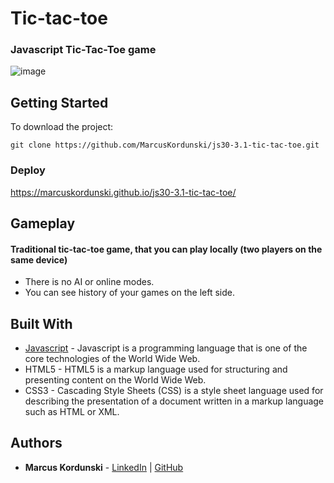 # Tic-tac-toe
### Javascript Tic-Tac-Toe game

![image](https://user-images.githubusercontent.com/95471509/190909687-a7ac42fb-35e9-448c-a968-2f7e88a1c97c.png)



## Getting Started
To download the project:
```
git clone https://github.com/MarcusKordunski/js30-3.1-tic-tac-toe.git
```
### Deploy
https://marcuskordunski.github.io/js30-3.1-tic-tac-toe/
## Gameplay
#### Traditional tic-tac-toe game, that you can play locally (two players on the same device)
* There is no AI or online modes.
* You can see history of your games on the left side.
## Built With
* [Javascript](https://www.javascript.com/) - Javascript is a programming language that is one of the core technologies of the World Wide Web.
* HTML5 - HTML5 is a markup language used for structuring and presenting content on the World Wide Web.
* CSS3 - Cascading Style Sheets (CSS) is a style sheet language used for describing the presentation of a document written in a markup language such as HTML or XML.
## Authors

* **Marcus Kordunski** - 
[LinkedIn](https://www.linkedin.com/in/marcus-kordunski/) | 
[GitHub](https://github.com/MarcusKordunski)
